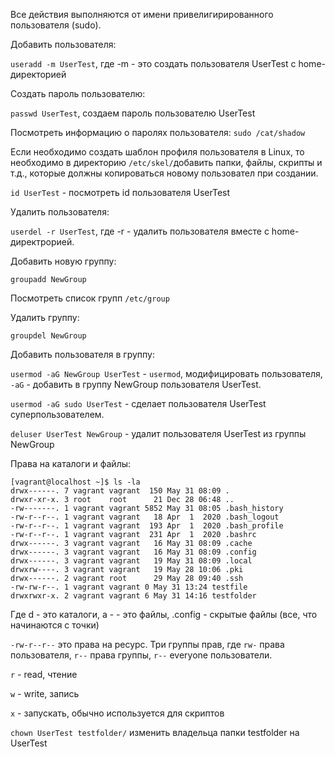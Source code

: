 <p>Все действия выполняются от имени привелигирированного пользователя (sudo).</p>
<p>Добавить пользователя:</p>
<code>useradd -m UserTest</code>, где -m - это создать пользователя UserTest с home-директорией
<p>Создать пароль пользователю:</p>
<p><code>passwd UserTest</code>, создаем пароль пользователю UserTest</p>
<p>Посмотреть информацию о паролях пользователя: <code>sudo /cat/shadow</code> </p>
<p>Если необходимо создать шаблон профиля пользователя в Linux, то необходимо в директорию <code>/etc/skel/</code>добавить папки, файлы, скрипты и т.д., которые должны копироваться новому пользовател при создании.</p>
<p><code>id UserTest</code> - посмотреть id пользователя UserTest</p>
<p>Удалить пользователя:</p>
<p><code>userdel -r UserTest</code>, где -r - удалить пользователя вместе с home-директрорией.</p>
<p>Добавить новую группу:</p>
<p><code>groupadd NewGroup</code></p>
<p>Посмотреть список групп <code>/etc/group</code></p>
<p>Удалить группу:</p>
<p><code>groupdel NewGroup</code></p>
<p>Добавить пользователя в группу:</p>
<p><code>usermod -aG NewGroup UserTest</code> - <code>usermod</code>, модифицировать пользователя, <code>-aG</code> - добавить в группу NewGroup пользователя UserTest.</p>
<p><code>usermod -aG sudo UserTest</code> - сделает пользователя UserTest суперпользователем.</p>
<p><code>deluser UserTest NewGroup</code> - удалит пользователя UserTest из группы NewGroup</p>
<p>Права на каталоги и файлы:</p>
<p><pre><code>[vagrant@localhost ~]$ ls -la
drwx------. 7 vagrant vagrant  150 May 31 08:09 .
drwxr-xr-x. 3 root    root      21 Dec 28 06:48 ..
-rw-------. 1 vagrant vagrant 5852 May 31 08:05 .bash_history
-rw-r--r--. 1 vagrant vagrant   18 Apr  1  2020 .bash_logout
-rw-r--r--. 1 vagrant vagrant  193 Apr  1  2020 .bash_profile
-rw-r--r--. 1 vagrant vagrant  231 Apr  1  2020 .bashrc
drwx------. 3 vagrant vagrant   16 May 31 08:09 .cache
drwx------. 3 vagrant vagrant   16 May 31 08:09 .config
drwx------. 3 vagrant vagrant   19 May 31 08:09 .local
drwxrw----. 3 vagrant vagrant   19 May 28 10:06 .pki
drwx------. 2 vagrant root      29 May 28 09:40 .ssh
-rw-rw-r--. 1 vagrant vagrant 0 May 31 13:24 testfile
drwxrwxr-x. 2 vagrant vagrant 6 May 31 14:16 testfolder</code></pre></p>
<p>Где d - это каталоги, а - - это файлы, .config - скрытые файлы (все, что начинаются с точки)</p>
<p><code>-rw-r--r--</code> это права на ресурс. Три группы прав, где <code>rw-</code> права пользователя, <code>r--</code> права группы, <code>r--</code> everyone пользователи.</p>
<p><code>r</code> - read, чтение</p>
<p><code>w</code> - write, запись</p>
<p><code>x</code> - запускать, обычно используется для скриптов</p>
<p><code>chown UserTest testfolder/</code> изменить владельца папки testfolder на UserTest</p>
